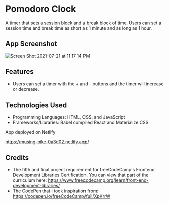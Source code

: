 # Pomodoro Clock

A timer that sets a session block and a break block of time. Users can set a session time and break time as short as 1 minute and as long as 1 hour.

## App Screenshot

![Screen Shot 2021-07-21 at 11 17 14 PM](https://user-images.githubusercontent.com/62581000/126876441-3a876937-3cd4-4246-8fd0-364d9d230801.png)

## Features

- Users can set a timer with the + and - buttons and the timer will increase or decrease.

## Technologies Used

- Programming Languages: HTML, CSS, and JavaScript
- Frameworks/Libraries: Babel compiled React and Materialize CSS

App deployed on Netlify

https://musing-pike-0a3d02.netlify.app/

## Credits

- The fifth and final project requirement for freeCodeCamp's Frontend Development Libraries Certification. You can view that part of the curriculum here: https://www.freecodecamp.org/learn/front-end-development-libraries/
- The CodePen that I took inspiration from: https://codepen.io/freeCodeCamp/full/XpKrrW